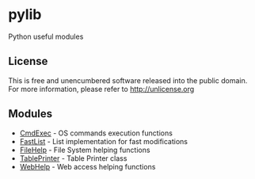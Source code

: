 # pylib
Python useful modules

## License
This is free and unencumbered software released into the public domain. For more information, please refer to http://unlicense.org

## Modules

- [CmdExec](cmdexec.py) - OS commands execution functions
- [FastList](fastlist.py) - List implementation for fast modifications
- [FileHelp](filehelp.py) - File System helping functions
- [TablePrinter](tableprinter.py) - Table Printer class
- [WebHelp](webhelp.py) - Web access helping functions

